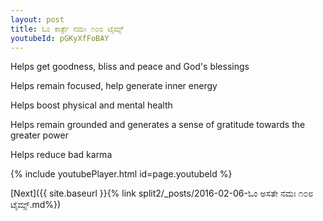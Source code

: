 ```yaml
---
layout: post
title: ಓಂ ಕಾರ್ತ್ರೆ ನಮಃ ೧೦೮ ಟೈಮ್ಸ್
youtubeId: pGKyXfFoBAY
---
```

 
 
Helps get goodness, bliss and peace and God's blessings
 
Helps remain focused, help generate inner energy 
 
Helps boost physical and mental health 
 
Helps remain grounded and generates a sense of gratitude towards the greater power 
 
Helps reduce bad karma
 
 
 
 


{% include youtubePlayer.html id=page.youtubeId %}
 
[Next]({{ site.baseurl }}{% link  split2/_posts/2016-02-06-ಓಂ ಅಸತೇ ನಮಃ ೧೦೮ ಟೈಮ್ಸ್.md%})
 
